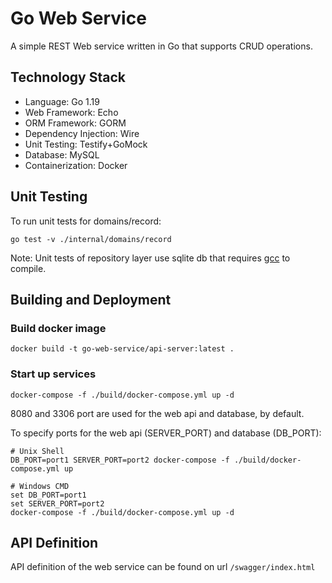 #  Go Web Service
A simple REST Web service written in Go that supports CRUD operations.

## Technology Stack
- Language:             Go 1.19
- Web Framework:        Echo
- ORM Framework:        GORM
- Dependency Injection: Wire
- Unit Testing:         Testify+GoMock
- Database:             MySQL
- Containerization:     Docker


## Unit Testing
To run unit tests for domains/record:
```shell
go test -v ./internal/domains/record
```
Note: Unit tests of repository layer use sqlite db that requires [gcc](https://gcc.gnu.org/install/binaries.html) to compile.

## Building and Deployment
### Build docker image
```shell
docker build -t go-web-service/api-server:latest .
```
### Start up services
```shell
docker-compose -f ./build/docker-compose.yml up -d
```

8080 and 3306 port are used for the web api and database, by default.

To specify ports for the web api (SERVER_PORT) and database (DB_PORT):
```shell
# Unix Shell
DB_PORT=port1 SERVER_PORT=port2 docker-compose -f ./build/docker-compose.yml up

# Windows CMD
set DB_PORT=port1
set SERVER_PORT=port2 
docker-compose -f ./build/docker-compose.yml up -d
```


## API Definition
API definition of the web service can be found on url `/swagger/index.html`